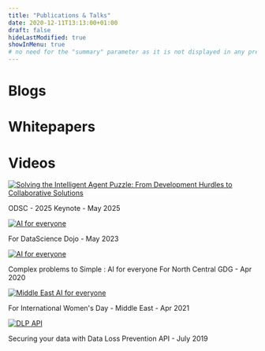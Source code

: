 ```yaml
---
title: "Publications & Talks"
date: 2020-12-11T13:13:00+01:00
draft: false
hideLastModified: true
showInMenu: true
# no need for the "summary" parameter as it is not displayed in any previews
---
```



# Blogs

# Whitepapers

# Videos

[![Solving the Intelligent Agent Puzzle: From Development Hurdles to Collaborative Solutions](http://img.youtube.com/vi/EyfliMSwSkM/mqdefault.jpg)](https://www.youtube.com/watch?v=EyfliMSwSkM)


ODSC - 2025 Keynote - May 2025

[![AI for everyone](http://img.youtube.com/vi/TiJ14b4DJ5I/mqdefault.jpg)](https://www.youtube.com/watch?v=TiJ14b4DJ5I "Generative AI")


For DataScience Dojo - May 2023

[![AI for everyone](http://img.youtube.com/vi/wurtsM3IOno/mqdefault.jpg)](https://www.youtube.com/watch?v=wurtsM3IOno "AI for everyone")



Complex problems to Simple : AI for everyone For North Central GDG - Apr 2020



[![Middle East AI for everyone](http://img.youtube.com/vi/HsOy8zHzEfo/mqdefault.jpg)](https://www.youtube.com/watch?v=HsOy8zHzEfo "Middle East AI for everyone")


For International Women's Day - Middle East - Apr 2021


[![DLP API](http://img.youtube.com/vi/YsP4_epVxg8/mqdefault.jpg)](https://www.youtube.com/watch?v=YsP4_epVxg8 "DLP API")



Securing your data with Data Loss Prevention API - July 2019


